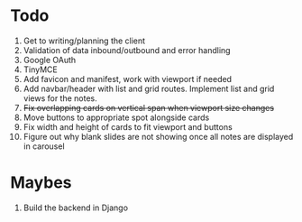 # Todo


1. Get to writing/planning the client 
2. Validation of data inbound/outbound and error handling 
3. Google OAuth 
4. TinyMCE
5. Add favicon and manifest, work with viewport if needed
6. Add navbar/header with list and grid routes. Implement list and grid views for the notes. 
7. ~~Fix overlapping cards on vertical span when viewport size changes~~
8. Move buttons to appropriate spot alongside cards
9. Fix width and height of cards to fit viewport and buttons
10. Figure out why blank slides are not showing once all notes are displayed in carousel

# Maybes

1. Build the backend in Django